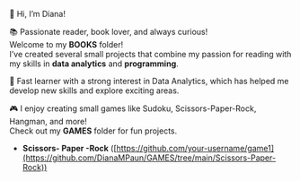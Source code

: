 👋 Hi, I’m Diana!  

📚 Passionate reader, book lover, and always curious!  
Welcome to my **BOOKS** folder!   
I’ve created several small projects that combine my passion for reading with my skills in **data analytics** and **programming**.


🚀 Fast learner with a strong interest in Data Analytics, which has helped me develop new skills and explore exciting areas. 

🎮 I enjoy creating small games like Sudoku, Scissors-Paper-Rock, Hangman, and more!  
Check out my **GAMES** folder for fun projects.
- **Scissors- Paper -Rock** ([https://github.com/your-username/game1](https://github.com/DianaMPaun/GAMES/tree/main/Scissors-Paper-Rock))
